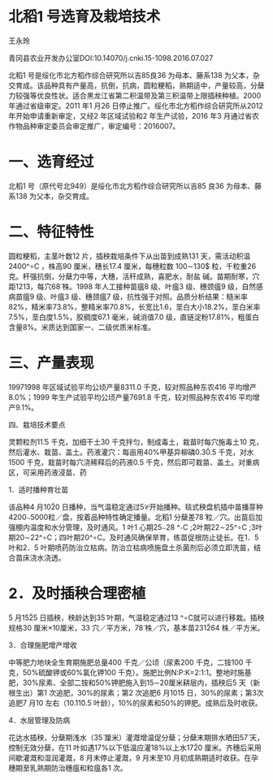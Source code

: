 # 北稻1 号选育及栽培技术

王永玲

青冈县农业开发办公室DOI:10.14070/j.cnki.15-1098.2016.07.027

北稻1 号是绥化市北方稻作综合研究所以吉85良36 为母本、藤系138 为父本，杂交育成。该品种具有产量高，抗倒，抗病，圆粒粳稻，熟期适中，产量较高，分蘖力较强等优良性状。适合黑龙江省第二积温带及第三积温带上限插秧种植。2000 年通过省级审定。2011 年1 月26 日停止推广。绥化市北方稻作综合研究所从2012 年开始申请重新审定，又经2 年区域试验和2 年生产试验，2016 年3 月通过省农作物品种审定委员会审定推广，审定编号：2016007。

# 一、选育经过

北稻1 号（原代号北949）是绥化市北方稻作综合研究所以吉85 良36 为母本、藤系138 为父本，杂交育成。

# 二、特征特性

圆粒粳稻，主茎叶数12 片，插秧栽培条件下从出苗到成熟131 天，需活动积温 2400^∘C ，株高90 厘米，穗长17.4 厘米，每穗粒数 100∼130$ 粒，千粒重26 克。秆强抗倒，分蘖力中等，大穗，活秆成熟，喜肥水，耐盐 碱。苗期耐寒，穴距121̃3，每穴68̃ 株。1998 年人工接种苗瘟8 级、叶瘟3 级、穗颈瘟9 级，自然感病苗瘟9 级、叶瘟3 级、穗颈瘟7 级，抗性强于对照。品质分析结果：糙米率82%，精米率73.8%，整精米率70.8%，长宽比1.6，垩白大小18.2%，垩白米率7.5%，垩白度1.5%，胶稠度67.1 毫米，碱消值7.0 级，直链淀粉17.81%，粗蛋白含量8%。米质达到国家一、二级优质米标准。

# 三、产量表现

19971̃998 年区域试验平均公顷产量8311.0 千克，较对照品种东农416 平均增产8.0%；1999 年生产试验平均公顷产量7691.8 千克，较对照品种东农416 平均增产9.1%。

四、栽培技术要点

灵颗粒剂11̃.5 千克，加细干土30 千克拌匀，制成毒土，栽苗时每穴施毒土10 克，然后灌水、栽苗、盖土。药液灌穴：每亩用40%甲基异柳磷0.30̃.5 千克，对水1500 千克，栽苗时每穴浇稀释后的药液0.5 千克，然后即可栽苗、盖土。对重病区，可采用药液浸苗、药

1．适时播种育壮苗

该品种4 月102̃0 日播种，当气温稳定通过5𝒞开始播种。毯式秧盘机插中苗播芽种4200∼5000粒／盘，按着品种特性确定播量。北稻1 分蘖差78̃ 粒／穴。出苗后加强棚内温度和水分管理，及时通风。1 叶1 心期25∼28 ^∘C ;2叶期22∼25^∘C ;3叶期20∼22^∘C；四叶期20^∘C。及时通风确保旱育，练苗促根防止徒长。在1．5 叶和2．5 叶期喷药防治立枯病。防治立枯病喷施盘土杀菌剂后必须立即洗苗，结合苗床浇水浇透。

# 2．及时插秧合理密植

5 月152̃5 日插秧，秧龄达到35̃ 叶期，气温稳定通过13 ^∘C就可以进行移栽。插秧规格30 厘米×10厘米，33 穴／平方米，78̃ 株／穴，基本苗2312̃64 株／平方米。

3．合理施肥增产增收

中等肥力地块全生育期施肥总量400 千克／公顷（尿素200 千克，二铵100 千克，50%硫酸钾或60%氯化钾100 千克）。施肥比例N:P:K=2:1:1。整地时施基肥，30%尿素、全部二铵和50%钾肥施入到15∼20厘米耕层内，插秧后5 天（新根生出）第1 次追肥，30%的尿素；第2 次追肥6 月101̃5 日，30%的尿素；第3次追肥7 月10 左右（10.11̃0.5 叶龄），10%的尿素和50%的钾肥。成熟后及时收获。

4．水层管理及防病

花达水插秧，分蘖期浅水（35̃ 厘米）灌溉增温促分蘖；分蘖末期排水晒田57̃ 天，控制无效分蘖，在11 叶如遇17%以下低温应灌18%以上水172̃0 厘米。齐穗后采用间歇灌溉和湿润灌溉，8 月末停止灌溉，9 月末至10 月初成熟期适时收获。在孕穗期至乳熟期防治穗瘟和粒瘟各1 次。